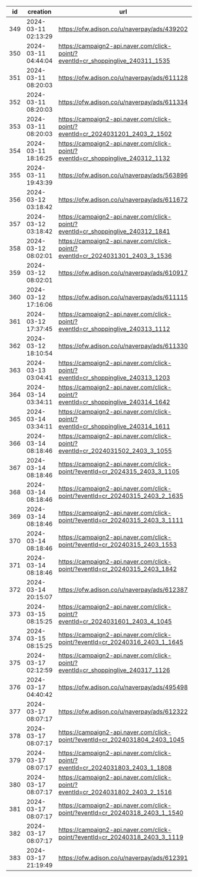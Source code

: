 | id  | creation            | url                                                                              | visit |
| --- | ------------------- | -------------------------------------------------------------------------------- | ----- |
| 349 | 2024-03-11 02:13:29 | https://ofw.adison.co/u/naverpay/ads/439202                                      |       |
| 350 | 2024-03-11 04:44:04 | https://campaign2-api.naver.com/click-point/?eventId=cr_shoppinglive_240311_1535 |       |
| 351 | 2024-03-11 08:20:03 | https://ofw.adison.co/u/naverpay/ads/611128                                      |       |
| 352 | 2024-03-11 08:20:03 | https://ofw.adison.co/u/naverpay/ads/611334                                      |       |
| 353 | 2024-03-11 08:20:03 | https://campaign2-api.naver.com/click-point/?eventId=cr_2024031201_2403_2_1502   |       |
| 354 | 2024-03-11 18:16:25 | https://campaign2-api.naver.com/click-point/?eventId=cr_shoppinglive_240312_1132 |       |
| 355 | 2024-03-11 19:43:39 | https://ofw.adison.co/u/naverpay/ads/563896                                      |       |
| 356 | 2024-03-12 03:18:42 | https://ofw.adison.co/u/naverpay/ads/611672                                      |       |
| 357 | 2024-03-12 03:18:42 | https://campaign2-api.naver.com/click-point/?eventId=cr_shoppinglive_240312_1841 |       |
| 358 | 2024-03-12 08:02:01 | https://campaign2-api.naver.com/click-point/?eventId=cr_2024031301_2403_3_1536   |       |
| 359 | 2024-03-12 08:02:01 | https://ofw.adison.co/u/naverpay/ads/610917                                      |       |
| 360 | 2024-03-12 17:16:06 | https://ofw.adison.co/u/naverpay/ads/611115                                      |       |
| 361 | 2024-03-12 17:37:45 | https://campaign2-api.naver.com/click-point/?eventId=cr_shoppinglive_240313_1112 |       |
| 362 | 2024-03-12 18:10:54 | https://ofw.adison.co/u/naverpay/ads/611330                                      |       |
| 363 | 2024-03-13 03:04:41 | https://campaign2-api.naver.com/click-point/?eventId=cr_shoppinglive_240313_1203 |       |
| 364 | 2024-03-14 03:34:11 | https://campaign2-api.naver.com/click-point/?eventId=cr_shoppinglive_240314_1642 |       |
| 365 | 2024-03-14 03:34:11 | https://campaign2-api.naver.com/click-point/?eventId=cr_shoppinglive_240314_1611 |       |
| 366 | 2024-03-14 08:18:46 | https://campaign2-api.naver.com/click-point/?eventId=cr_2024031502_2403_3_1055   |       |
| 367 | 2024-03-14 08:18:46 | https://campaign2-api.naver.com/click-point/?eventId=cr_2024315_2403_3_1105      |       |
| 368 | 2024-03-14 08:18:46 | https://campaign2-api.naver.com/click-point/?eventId=cr_20240315_2403_2_1635     |       |
| 369 | 2024-03-14 08:18:46 | https://campaign2-api.naver.com/click-point/?eventId=cr_20240315_2403_3_1111     |       |
| 370 | 2024-03-14 08:18:46 | https://campaign2-api.naver.com/click-point/?eventId=cr_20240315_2403_1553       |       |
| 371 | 2024-03-14 08:18:46 | https://campaign2-api.naver.com/click-point/?eventId=cr_20240315_2403_1842       |       |
| 372 | 2024-03-14 20:15:07 | https://ofw.adison.co/u/naverpay/ads/612387                                      |       |
| 373 | 2024-03-15 08:15:25 | https://campaign2-api.naver.com/click-point/?eventId=cr_2024031601_2403_4_1045   |       |
| 374 | 2024-03-15 08:15:25 | https://campaign2-api.naver.com/click-point/?eventId=cr_20240316_2403_1_1645     |       |
| 375 | 2024-03-17 02:12:59 | https://campaign2-api.naver.com/click-point/?eventId=cr_shoppinglive_240317_1126 |       |
| 376 | 2024-03-17 04:40:42 | https://ofw.adison.co/u/naverpay/ads/495498                                      |       |
| 377 | 2024-03-17 08:07:17 | https://ofw.adison.co/u/naverpay/ads/612322                                      |       |
| 378 | 2024-03-17 08:07:17 | https://campaign2-api.naver.com/click-point/?eventId=cr_2024031804_2403_1045     |       |
| 379 | 2024-03-17 08:07:17 | https://campaign2-api.naver.com/click-point/?eventId=cr_2024031803_2403_1_1808   |       |
| 380 | 2024-03-17 08:07:17 | https://campaign2-api.naver.com/click-point/?eventId=cr_2024031802_2403_2_1516   |       |
| 381 | 2024-03-17 08:07:17 | https://campaign2-api.naver.com/click-point/?eventId=cr_20240318_2403_1_1540     |       |
| 382 | 2024-03-17 08:07:17 | https://campaign2-api.naver.com/click-point/?eventId=cr_20240318_2403_3_1119     |       |
| 383 | 2024-03-17 21:19:49 | https://ofw.adison.co/u/naverpay/ads/612391                                      |       |
